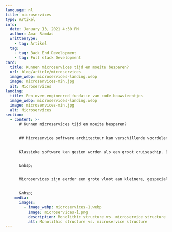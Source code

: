 ```yaml
---
language: nl
title: microservices
type: Artikel
info:
  date: January 13, 2021 4:30 PM
  author: Amar Ramdas
  writtenType:
    - tag: Artikel
  tag:
    - tag: Back End Development
    - tag: Full stack Development
card:
  title: Kunnen microservices tijd en moeite besparen?
  url: blog/article/microservices
  image_webp: microservices-landing.webp
  image: microservices-min.jpg
  alt: Microservices
landing:
  title: Een over-engineered fundatie van code-bouwsteentjes
  image_webp: microservices-landing.webp
  image: microservices-min.jpg
  alt: Microservices
section:
  - content: >-
      # Kunnen microservices tijd en moeite besparen?


      ## Microservice software architectuur kan verschillende voordelen hebben ten opzichte van traditionele monolithische applicaties.


      Klassieke software kan gezien worden als een groot cruiseschip. Een complex en enorme machine, met een hoop verschillende functies. Dit klinkt misschien ideaal, een groot project dat overal verantwoordelijk voor is. De nadelen hiervan zijn echter dat het een grote taak is om van grond af aan op te bouwen, waarbij het hele schip kan zinken als een klein cruciaal deel breekt. Het is ook erg lastig om een specifiek onderdeel te verbeteren, vooral als de rest het nog wel goed doet.


      &nbsp;


      Microservices zijn eerder een grote vloot aan kleinere, gespecialiseerde bootjes. Een gaat over de financien, de ander over klanten, etc. Dit zorgt ervoor dat het gemakkelijk is om een enkele boot te vervangen, mocht deze kapot zijn of verbeterd moeten worden. Deze kleine bootjes kunnen geschaard worden over meerdere projecten, en daardoor over-engineered opgezet worden, zodat elke klant profijt heeft van de extra kracht.


      &nbsp;
    media:
      images:
        - image_webp: microservices-1.webp
          image: microservices-1.png
          description: Monolithic structure vs. microservice structure
          alt: Monolithic structure vs. microservice structure
---
```

